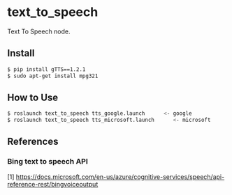 # text_to_speech
Text To Speech node.


## Install

```bash
$ pip install gTTS==1.2.1
$ sudo apt-get install mpg321
```

## How to Use

```bash
$ roslaunch text_to_speech tts_google.launch      <- google
$ roslaunch text_to_speech tts_microsoft.launch      <- microsoft
```

## References

### Bing text to speech API

[1] https://docs.microsoft.com/en-us/azure/cognitive-services/speech/api-reference-rest/bingvoiceoutput
